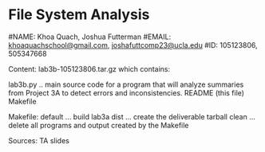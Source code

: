 # File System Analysis
#NAME: Khoa Quach, Joshua Futterman #EMAIL: khoaquachschool@gmail.com, joshafuttcomp23@ucla.edu #ID: 105123806, 505347668

Content: lab3b-105123806.tar.gz which contains:

lab3b.py .. main source code for a program that will analyze summaries from Project 3A to detect errors and inconsistencies. README (this file) Makefile

Makefile: default ... build lab3a dist ... create the deliverable tarball clean ... delete all programs and output created by the Makefile

Sources: TA slides
